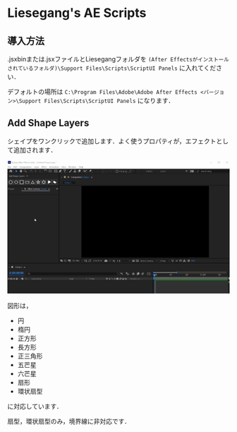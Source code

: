 # Liesegang's AE Scripts

## 導入方法
.jsxbinまたは.jsxファイルとLiesegangフォルダを `(After Effectsがインストールされているフォルダ)\Support Files\Scripts\ScriptUI Panels` に入れてください．

デフォルトの場所は `C:\Program Files\Adobe\Adobe After Effects <バージョン>\Support Files\Scripts\ScriptUI Panels` になります．

## Add Shape Layers
シェイプをワンクリックで追加します．よく使うプロパティが，エフェクトとして追加されます．

![top-page](Documents/AddShapeLayers/demo.gif)

図形は，

+ 円
+ 楕円
+ 正方形
+ 長方形
+ 正三角形
+ 五芒星
+ 六芒星
+ 扇形
+ 環状扇型

に対応しています．

扇型，環状扇型のみ，境界線に非対応です．
